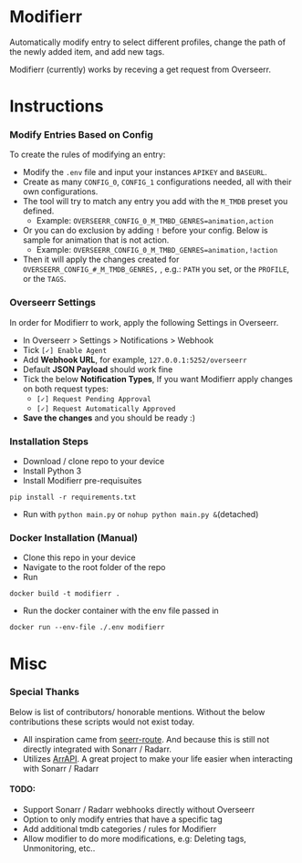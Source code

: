 # Modifierr
Automatically modify entry to select different profiles, change the path of the newly added item, and add new tags.

Modifierr (currently) works by receving a get request from Overseerr.

# Instructions
### Modify Entries Based on Config
To create the rules of modifying an entry:
* Modify the `.env` file and input your instances `APIKEY` and `BASEURL`.
* Create as many `CONFIG_0`, `CONFIG_1` configurations needed, all with their own configurations.
* The tool will try to match any entry you add with the `M_TMDB` preset you defined.
     * Example: `OVERSEERR_CONFIG_0_M_TMBD_GENRES=animation,action` 
* Or you can do exclusion by adding `!` before your config. Below is sample for animation that is not action.
     * Example: `OVERSEERR_CONFIG_0_M_TMBD_GENRES=animation,!action`
* Then it will apply the changes created for `OVERSEERR_CONFIG_#_M_TMDB_GENRES,` , e.g.: `PATH` you set, or the `PROFILE`, or the `TAGS`.
### Overseerr Settings
In order for Modifierr to work, apply the following Settings in Overseerr.
* In Overseerr > Settings > Notifications > Webhook
* Tick `[✓] Enable Agent`
* Add **Webhook URL**, for example, `127.0.0.1:5252/overseerr`
* Default **JSON Payload** should work fine
* Tick the below **Notification Types**, If you want Modifierr apply changes on both request types: 
     * `[✓] Request Pending Approval`
     * `[✓] Request Automatically Approved`
* **Save the changes** and you should be ready :)

### Installation Steps
* Download / clone repo to your device
* Install Python 3
* Install Modifierr pre-requisuites
```
pip install -r requirements.txt
```
* Run with `python main.py` or `nohup python main.py &`(detached)

### Docker Installation (Manual)
* Clone this repo in your device
* Navigate to the root folder of the repo
* Run
```
docker build -t modifierr .
```
* Run the docker container with the env file passed in
```
docker run --env-file ./.env modifierr
```
# Misc
### Special Thanks
Below is list of contributors/ honorable mentions. Without the below contributions these scripts would not exist today.
* All inspiration came from [seerr-route](https://github.com/Fallenbagel/seerr-route). And because this is still not directly integrated with Sonarr / Radarr.
* Utilizes [ArrAPI](https://github.com/meisnate12/ArrAPI). A great project to make your life easier when interacting with Sonarr / Radarr
#### TODO:
* Support Sonarr / Radarr webhooks directly without Overseerr
* Option to only modify entries that have a specific tag
* Add additional tmdb categories / rules for Modifierr
* Allow modifier to do more modifications, e.g: Deleting tags, Unmonitoring, etc..
